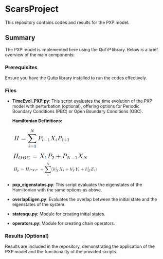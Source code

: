 # ScarsProject

This repository contains codes and results for the PXP model.

## Summary

The PXP model is implemented here using the QuTiP library. Below is a brief overview of the main components:

### Prerequisites

Ensure you have the Qutip library installed to run the codes effectively.

### Files

- **TimeEvol_PXP.py**: This script evaluates the time evolution of the PXP model with perturbation (optional), offering options for Periodic Boundary Conditions (PBC) or Open Boundary Conditions (OBC).
  
  **Hamiltonian Definitions:**
  
  
  <img src= 'images/pxp.png' width='190'>
  <br>
  <img src= 'images/obc.png' width='250'>
  <br>

  <img src= 'images/perturb.png' width='280'>
 

- **pxp_eigenstates.py**: This script evaluates the eigenstates of the Hamiltonian with the same options as above.

- **overlapEigen.py**: Evaluates the overlap between the initial state and the eigenstates of the system.

- **statesqu.py**: Module for creating initial states.

- **operators.py**: Module for creating chain operators.

### Results (Optional)

Results are included in the repository, demonstrating the application of the PXP model and the functionality of the provided scripts.


